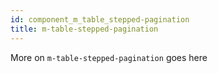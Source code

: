 ```yaml
---
id: component_m_table_stepped-pagination
title: m-table-stepped-pagination
---
```


More on `m-table-stepped-pagination` goes here